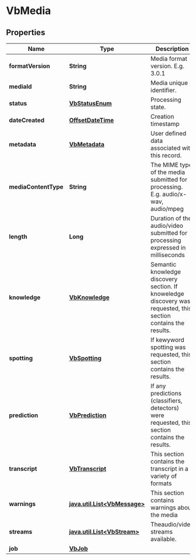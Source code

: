 
# VbMedia

## Properties
Name | Type | Description | Notes
------------ | ------------- | ------------- | -------------
**formatVersion** | **String** | Media format version. E.g. 3.0.1 |  [optional]
**mediaId** | **String** | Media unique identifier. |  [optional]
**status** | [**VbStatusEnum**](VbStatusEnum.md) | Processing state. |  [optional]
**dateCreated** | [**OffsetDateTime**](OffsetDateTime.md) | Creation timestamp |  [optional]
**metadata** | [**VbMetadata**](VbMetadata.md) | User defined data associated with this record. |  [optional]
**mediaContentType** | **String** | The MIME type of the media submitted for processing. E.g. audio/x-wav, audio/mpeg |  [optional]
**length** | **Long** | Duration of the audio/video submitted for processing expressed in milliseconds |  [optional]
**knowledge** | [**VbKnowledge**](VbKnowledge.md) | Semantic knowledge discovery section. If knoweledge discovery was requested, this section contains the results. |  [optional]
**spotting** | [**VbSpotting**](VbSpotting.md) | If kewyword spotting was requested, this section contains the results. |  [optional]
**prediction** | [**VbPrediction**](VbPrediction.md) | If any predictions (classifiers, detectors) were requested, this section contains the results. |  [optional]
**transcript** | [**VbTranscript**](VbTranscript.md) | This section contains the transcript in a variety of formats |  [optional]
**warnings** | [**java.util.List&lt;VbMessage&gt;**](VbMessage.md) | This section contains warnings about the media |  [optional]
**streams** | [**java.util.List&lt;VbStream&gt;**](VbStream.md) | Theaudio/video streams available. |  [optional]
**job** | [**VbJob**](VbJob.md) |  |  [optional]



